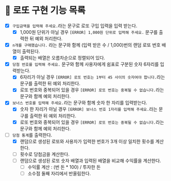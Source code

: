 # 🎱 로또 구현 기능 목록

- [x] `구입금액을 입력해 주세요.`라는 문구로 로또 구입 입력을 입력 받는다.
  - [x] 1,000원 단위가 아닐 경우 `[ERROR] 1,000원 단위로 입력해 주세요.` 문구를 출력한 뒤 예외 처리한다.
- [x] `n개를 구매했습니다.` 라는 문구와 함께 (입력 받은 수 / 1,000)번의 랜덤 로또 번호 배열이 출력된다.
  - [x] 출력되는 배열은 오름차순으로 정렬되어 있다.
- [x] `당첨 번호를 입력해 주세요.` 문구와 함께 사용자에게 쉼표로 구분된 숫자 6자리를 입력받는다.
  - [x] 6자리가 아닐 경우 `[ERROR] 로또 번호는 1부터 45 사이의 숫자여야 합니다.`라는 문구를 출력한 뒤 예외 처리한다.
  - [x] 로또 번호와 중복되어 있을 경우 `[ERROR] 로또 번호는 중복될 수 없습니다.`라는 문구와 함께 예외 처리한다.
- [x] `보너스 번호를 입력해 주세요.`라는 문구와 함께 숫자 한 자리를 입력받는다.
  - [x] 숫자 한 자리가 아닐 경우 `[ERROR] 보너스 번호 1자리를 입력해 주세요.`라는 문구를 출력한 뒤 예외 처리한다.
  - [x] 로또 번호와 중복되어 있을 경우 `[ERROR] 로또 번호는 중복될 수 없습니다.`라는 문구와 함께 예외 처리한다.
- [ ] `당첨 통계`를 출력한다.
  - [x] 랜덤으로 생성된 로또와 사용자가 입력한 번호가 3개 이상 일치한 횟수를 계산한다.
  - [ ] 횟수로 당첨금을 계산한다.
  - [ ] 랜덤으로 생성된 로또 숫자 배열과 입력된 배열을 비교해 수익률을 계산한다.
    - [ ] 수익률 계산 : (번 돈 \* 100) / 투자한 돈
    - [ ] 소수점 둘째 자리에서 반올림한다.
